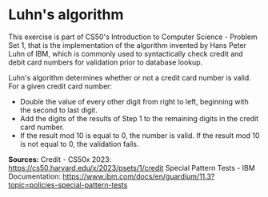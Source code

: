 # **Luhn's algorithm**

This exercise is part of CS50's Introduction to Computer Science - Problem Set 1, that is the implementation of the algorithm invented by Hans Peter Luhn of IBM, which is commonly used to syntactically check credit and debit card numbers for validation prior to database lookup.

Luhn's algorithm determines whether or not a credit card number is valid. For a given credit card number:
- Double the value of every other digit from right to left, beginning with the second to last digit.
- Add the digits of the results of Step 1 to the remaining digits in the credit card number.
- If the result mod 10 is equal to 0, the number is valid. If the result mod 10 is not equal to 0, the validation fails.

**Sources:**
Credit - CS50x 2023: https://cs50.harvard.edu/x/2023/psets/1/credit
Special Pattern Tests - IBM Documentation: https://www.ibm.com/docs/en/guardium/11.3?topic=policies-special-pattern-tests
